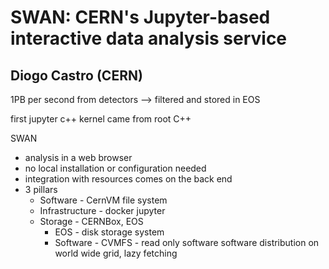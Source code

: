 # SWAN: CERN's Jupyter-based interactive data analysis service

## Diogo Castro (CERN)

1PB per second from detectors --> filtered and stored in EOS

first jupyter c++ kernel came from root C++


SWAN
* analysis in a web browser
* no local installation or configuration needed
* integration with resources comes on the back end
* 3 pillars
  * Software - CernVM file system
  * Infrastructure - docker jupyter
  * Storage - CERNBox, EOS
    * EOS - disk storage system
    * Software - CVMFS - read only software software distribution on world wide grid, lazy fetching
